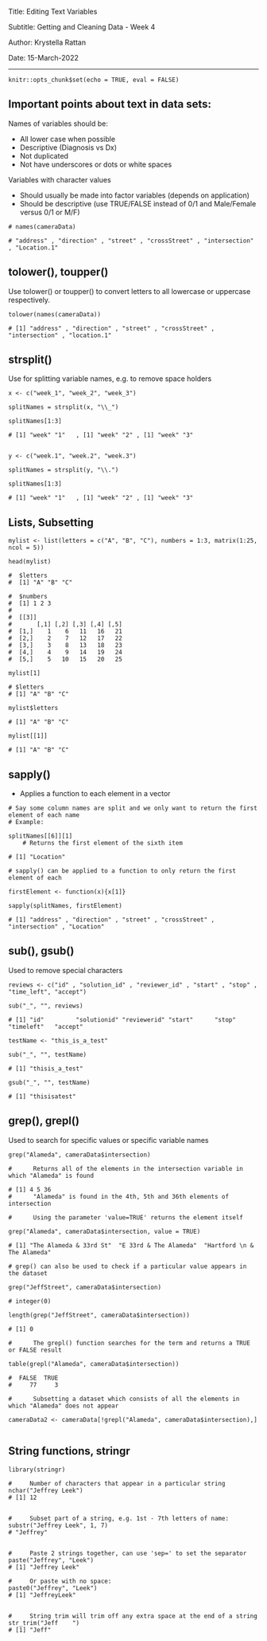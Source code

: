 Title: Editing Text Variables

Subtitle: Getting and Cleaning Data - Week 4

Author: Krystella Rattan

Date: 15-March-2022

---

```{r setup, include=FALSE}
knitr::opts_chunk$set(echo = TRUE, eval = FALSE)
```

## Important points about text in data sets:

Names of variables should be:
- All lower case when possible
- Descriptive (Diagnosis vs Dx)
- Not duplicated
- Not have underscores or dots or white spaces


Variables with character values
- Should usually be made into factor variables (depends on application)
- Should be descriptive (use TRUE/FALSE instead of 0/1 and Male/Female versus 0/1 or M/F)


```{r}
# names(cameraData)

# "address" , "direction" , "street" , "crossStreet" , "intersection" , "Location.1"

```

## tolower(), toupper()

Use tolower() or toupper() to convert letters to all lowercase or uppercase respectively.

```{r}
tolower(names(cameraData))

# [1] "address" , "direction" , "street" , "crossStreet" , "intersection" , "location.1"

```

## strsplit()

Use for splitting variable names, e.g. to remove space holders

```{r}
x <- c("week_1", "week_2", "week_3")

splitNames = strsplit(x, "\\_")

splitNames[1:3]

# [1] "week" "1"   , [1] "week" "2" , [1] "week" "3" 


y <- c("week.1", "week.2", "week.3")

splitNames = strsplit(y, "\\.")

splitNames[1:3]

# [1] "week" "1"   , [1] "week" "2" , [1] "week" "3" 

```

## Lists, Subsetting

```{r}
mylist <- list(letters = c("A", "B", "C"), numbers = 1:3, matrix(1:25, ncol = 5))

head(mylist)

#  $letters
#  [1] "A" "B" "C"

#  $numbers
#  [1] 1 2 3
#
#  [[3]]
#       [,1] [,2] [,3] [,4] [,5]
#  [1,]    1    6   11   16   21
#  [2,]    2    7   12   17   22
#  [3,]    3    8   13   18   23
#  [4,]    4    9   14   19   24
#  [5,]    5   10   15   20   25

mylist[1]

# $letters
# [1] "A" "B" "C"

mylist$letters

# [1] "A" "B" "C"

mylist[[1]]

# [1] "A" "B" "C"

```


## sapply()

- Applies a function to each element in a vector

```{r}
# Say some column names are split and we only want to return the first element of each name
# Example:

splitNames[[6]][1]
    # Returns the first element of the sixth item

# [1] "Location"

# sapply() can be applied to a function to only return the first element of each

firstElement <- function(x){x[1]}

sapply(splitNames, firstElement)

# [1] "address" , "direction" , "street" , "crossStreet" , "intersection" , "Location"

```


## sub(), gsub()

Used to remove special characters 

```{r}
reviews <- c("id" , "solution_id" , "reviewer_id" , "start" , "stop" , "time_left", "accept")

sub("_", "", reviews)

# [1] "id"         "solutionid" "reviewerid" "start"      "stop"       "timeleft"   "accept"

```

```{r}
testName <- "this_is_a_test"

sub("_", "", testName)

# [1] "thisis_a_test"

gsub("_", "", testName)

# [1] "thisisatest"

```


## grep(), grepl()

Used to search for specific values or specific variable names

```{r}
grep("Alameda", cameraData$intersection)

#      Returns all of the elements in the intersection variable in which "Alameda" is found

# [1] 4 5 36
#      "Alameda" is found in the 4th, 5th and 36th elements of intersection

#      Using the parameter 'value=TRUE' returns the element itself

grep("Alameda", cameraData$intersection, value = TRUE)

# [1] "The Alameda & 33rd St"  "E 33rd & The Alameda"  "Hartford \n & The Alameda"

# grep() can also be used to check if a particular value appears in the dataset

grep("JeffStreet", cameraData$intersection)

# integer(0)

length(grep("JeffStreet", cameraData$intersection))

# [1] 0

```

```{r}
#      The grepl() function searches for the term and returns a TRUE or FALSE result

table(grepl("Alameda", cameraData$intersection))

#  FALSE  TRUE
#     77     3

#      Subsetting a dataset which consists of all the elements in which "Alameda" does not appear

cameraData2 <- cameraData[!grepl("Alameda", cameraData$intersection),]


```


## String functions, stringr

```{r}
library(stringr)

#     Number of characters that appear in a particular string
nchar("Jeffrey Leek")
# [1] 12


#     Subset part of a string, e.g. 1st - 7th letters of name:
substr("Jeffrey Leek", 1, 7)
# "Jeffrey"


#     Paste 2 strings together, can use 'sep=' to set the separator
paste("Jeffrey", "Leek")
# [1] "Jeffrey Leek"

#     Or paste with no space:
paste0("Jeffrey", "Leek")
# [1] "JeffreyLeek"


#     String trim will trim off any extra space at the end of a string
str_trim("Jeff    ")
# [1] "Jeff"

```
























